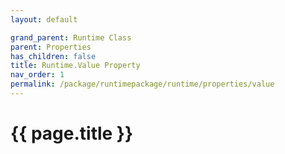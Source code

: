 ```yaml
---
layout: default

grand_parent: Runtime Class
parent: Properties
has_children: false
title: Runtime.Value Property
nav_order: 1
permalink: /package/runtimepackage/runtime/properties/value
---
```

# {{ page.title }}